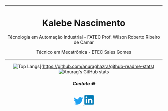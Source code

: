 <div align='center'>
 
 ----------------------------------------------------------------------------------------------------------------------
 <h1>Kalebe Nascimento</h1>

 Técnologia em Automação Industrial - FATEC Prof. Wilson Roberto Ribeiro de Camar
 
 Técnico em Mecatrônica - ETEC Sales Gomes
 
  ---------------------------------------------------------------------------------------------------------------------
 
![Top Langs](https://github-readme-stats.vercel.app/api/top-langs/?username=kalNascimento&hide=css,html&theme=radical)](https://github.com/anuraghazra/github-readme-stats)
 ![Anurag's GitHub stats](https://github-readme-stats.vercel.app/api?username=kalNascimento&theme=dark&show_icons=true)
 
<div align='center'>
    <h5> <b> Contato ☎️ </b> </h3> <p>
    <a href='https://twitter.com/_DroidSkull'>
        <img src='imagens_Readme/twitter.png' width=30 title='Meu Twitter'>
    </a><a href='https://www.linkedin.com/in/kalebe-nascimento-7690311b7/' title='Meu linkedin'>
        <img src='imagens_Readme/lnd.png' width=30 title='Meu Linkedin'>
    </a>
</div>
